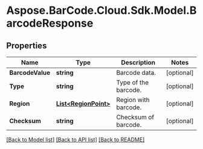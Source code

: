 # Aspose.BarCode.Cloud.Sdk.Model.BarcodeResponse
## Properties

Name | Type | Description | Notes
------------ | ------------- | ------------- | -------------
**BarcodeValue** | **string** | Barcode data.              | [optional] 
**Type** | **string** | Type of the barcode.              | [optional] 
**Region** | [**List&lt;RegionPoint&gt;**](RegionPoint.md) | Region with barcode.              | [optional] 
**Checksum** | **string** | Checksum of barcode.              | [optional] 

[[Back to Model list]](../README.md#documentation-for-models) [[Back to API list]](../README.md#documentation-for-api-endpoints) [[Back to README]](../README.md)

